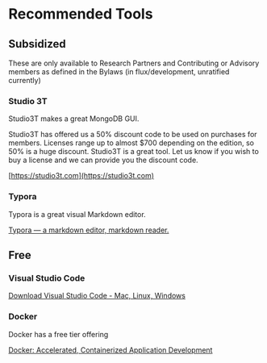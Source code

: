 # Recommended Tools

## Subsidized

These are only available to Research Partners and Contributing or Advisory members as defined in the Bylaws (in flux/development, unratified currently)

### Studio 3T

Studio3T makes a great MongoDB GUI.

Studio3T has offered us a 50% discount code to be used on purchases for members. Licenses range up to almost $700 depending on the edition, so 50% is a huge discount. Studio3T is a great tool. Let us know if you wish to buy a license and we can provide you the discount code. 

[https://studio3t.com](https://studio3t.com)

### Typora

Typora is a great visual Markdown editor.

[Typora — a markdown editor, markdown reader.](https://typora.io/)

## Free

### Visual Studio Code

[Download Visual Studio Code - Mac, Linux, Windows](https://code.visualstudio.com/download)

### Docker

Docker has a free tier offering

[Docker: Accelerated, Containerized Application Development](https://www.docker.com/)